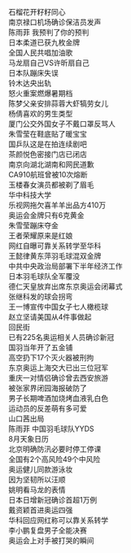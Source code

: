 石榴花开籽籽同心  
南京禄口机场确诊保洁员发声  
陈雨菲 我预判了你的预判  
日本柔道已获九枚金牌  
全国人民共唱加油歌  
马龙扇自己VS许昕扇自己  
日本队蹦床失误  
铃木达央出轨  
怒火重案燃爆暑期档  
陈梦父亲安排蒜蓉大虾犒劳女儿  
杨倩喜欢的男生类型  
厦门公交外国女子不戴口罩反骂人  
朱雪莹在鞋底贴了暖宝宝  
国乒队这是在拍连续剧吧  
茶颜悦色密接门店已闭店  
南京向湖北湖南和网民道歉  
CA910航班曾被10次熔断  
玉楼春女演员都被剃了眉毛  
华中科技大学  
乐视网拖欠喜羊羊出品方410万  
奥运会金牌只有6克黄金  
朱雪莹蹦床夺金  
王者荣耀原来是红娘  
网红自曝可靠关系转学至华科  
王懿律黄东萍羽毛球混双金牌  
中共中央政治局部署下半年经济工作  
日本羽毛球队全军覆没  
德仁天皇放弃出席东京奥运会闭幕式  
张继科发的球会拐弯  
王一博宣传中国女子七人橄榄球  
赵立坚请美国从4件事做起  
回民街  
已有225名奥运相关人员确诊新冠  
国羽当年开了五金铺  
高空扔下17个灭火器被刑拘  
东京奥运上海交大已出三位冠军  
重庆一对情侣确诊曾去西安旅游  
被张家界闭园海报破防了  
男子长期啤酒加烧烤血液乳白色  
运动员的反差萌有多可爱  
山口茜出局  
陈雨菲 中国羽毛球队YYDS  
8月天象日历  
北京明确防汛必要时停工停课  
全国有2个高风险49个中风险  
奥运健儿同款游泳妆  
因为坚韧所以汪顺  
姚明看马龙的表情  
日本日增新冠确诊首超1万例  
戴资颖首进奥运四强  
华科回应网红称可以靠关系转学  
李小鹏复盘男子全能决赛  
奥运会上对手被打哭的瞬间  
